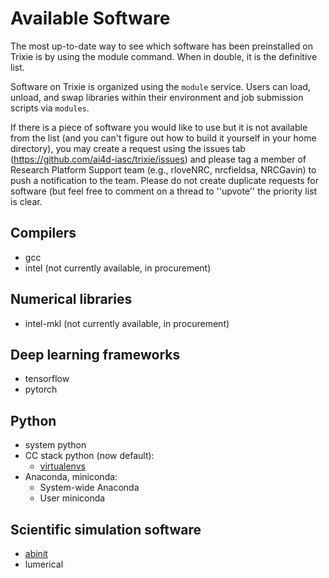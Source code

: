 # Available Software

The most up-to-date way to see which software has been preinstalled on Trixie is by using the module command. When in double, it is the definitive list.

Software on Trixie is organized using the ``module`` service. Users can load, unload, and swap libraries within their environment and job submission scripts via ``modules``.

If there is a piece of software you would like to use but it is not available from the list (and you can't figure out how to build it yourself in your home directory), you may create a request using the issues tab (https://github.com/ai4d-iasc/trixie/issues) and please tag a member of Research Platform Support team (e.g., rloveNRC, nrcfieldsa, NRCGavin) to push a notification to the team. Please do not create duplicate requests for software (but feel free to comment on a thread to ''upvote'' the priority list is clear.

## Compilers

* gcc
* intel (not currently available, in procurement)

## Numerical libraries

* intel-mkl (not currently available, in procurement)

## Deep learning frameworks

* tensorflow
* pytorch

## Python

* system python
* CC stack python (now default):
  * [virtualenvs](jobs-python-virtualenv.md)
* Anaconda, miniconda:
  * System-wide Anaconda
  * User miniconda

## Scientific simulation software

* [abinit](jobs-abinit.md)
* lumerical
